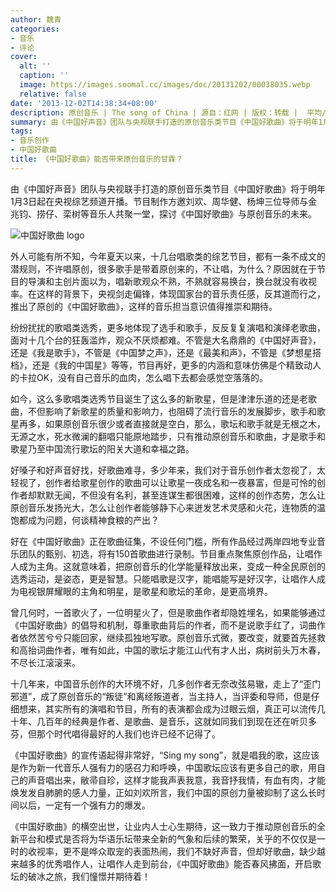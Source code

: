 ```yaml
---
author: 魏青
categories:
- 音乐
- 评论
cover:
  alt: ''
  caption: ''
  image: https://images.soomal.cc/images/doc/20131202/00038035.webp
  relative: false
date: '2013-12-02T14:38:34+08:00'
description: 原创音乐 | The song of China | 源自：红网 | 版权：转载 |  平均/总评分：09.80/49
summary: 由《中国好声音》团队与央视联手打造的原创音乐类节目《中国好歌曲》将于明年1月3日起在央视综艺频道开播。节目制作方邀刘欢、周华健、杨坤三位导师与金兆钧、捞仔、栾树等音乐人共聚一堂，探讨《中国好歌曲》与原创音乐的未来……
tags:
- 音乐创作
- 中国好歌曲
title: 《中国好歌曲》能否带来原创音乐的甘霖？
---
```


由《中国好声音》团队与央视联手打造的原创音乐类节目《中国好歌曲》将于明年1月3日起在央视综艺频道开播。节目制作方邀刘欢、周华健、杨坤三位导师与金兆钧、捞仔、栾树等音乐人共聚一堂，探讨《中国好歌曲》与原创音乐的未来。

![中国好歌曲 logo](https://images.soomal.cc/images/doc/20131202/00038035_01.webp)





外人可能有所不知，今年夏天以来，十几台唱歌类的综艺节目，都有一条不成文的潜规则，不许唱原创，很多歌手是带着原创来的，不让唱，为什么？原因就在于节目的导演和主创片面以为，唱新歌观众不熟，不熟就容易换台，换台就没有收视率。在这样的背景下，央视剑走偏锋，体现国家台的音乐责任感，反其道而行之，推出了原创的《中国好歌曲》，这样的音乐担当意识值得推崇和期待。

纷纷扰扰的歌唱类选秀，更多地体现了选手和歌手，反反复复演唱和演绎老歌曲，面对十几个台的狂轰滥炸，观众不厌烦都难。不管是大名鼎鼎的《中国好声音》，还是《我是歌手》，不管是《中国梦之声》，还是《最美和声》，不管是《梦想星搭档》，还是《我的中国星》等等，节目再好，更多的内涵和意味仿佛是个精致动人的卡拉OK，没有自己音乐的血肉，怎么唱下去都会感觉空落落的。

如今，这么多歌唱类选秀节目诞生了这么多的新歌星，但是津津乐道的还是老歌曲，不但影响了新歌星的质量和影响力，也阻碍了流行音乐的发展脚步，歌手和歌星再多，如果原创音乐很少或者直接就是空白，那么，歌坛和歌手就是无根之木，无源之水，死水微澜的翻唱只能原地踏步，只有推动原创音乐和歌曲，才是歌手和歌星乃至中国流行歌坛的阳关大道和幸福之路。

好嗓子和好声音好找，好歌曲难寻，多少年来，我们对于音乐创作者太忽视了，太轻视了，创作者给歌星创作的歌曲可以让歌星一夜成名和一夜暴富，但是可怜的创作者却默默无闻，不但没有名利，甚至连谋生都很困难，这样的创作态势，怎么让原创音乐发扬光大，怎么让创作者能够静下心来迸发艺术灵感和火花，连物质的温饱都成为问题，何谈精神食粮的产出？

好在《中国好歌曲》正在歌曲征集，不设任何门槛，所有作品经过两岸四地专业音乐团队的甄别、初选，将有150首歌曲进行录制。节目重点聚焦原创作品，让唱作人成为主角。这就意味着，把原创音乐的化学能量释放出来，变成一种全民原创的选秀运动，是姿态，更是智慧。只能唱歌是汉字，能唱能写是好汉字，让唱作人成为电视银屏耀眼的主角和明星，是歌星和歌坛的革命，是更高境界。

曾几何时，一首歌火了，一位明星火了，但是歌曲作者却隐姓埋名，如果能够通过《中国好歌曲》的倡导和机制，尊重歌曲背后的作者，而不是说歌手红了，词曲作者依然苦兮兮只能回家，继续孤独地写歌。原创音乐式微，要改变，就要首先拯救和高抬词曲作者，唯有如此，中国的歌坛才能江山代有才人出，病树前头万木春，不尽长江滚滚来。

十几年来，中国音乐创作的大环境不好，几多创作者无奈改弦易辙，走上了“歪门邪道”，成了原创音乐的“叛徒”和离经叛道者，当主持人，当评委和导师，但是仔细想来，其实所有的演唱和节目，所有的表演都会成为过眼云烟，真正可以流传几十年、几百年的经典是作者、是歌曲、是音乐，这就如同我们到现在还在听贝多芬，但那个时代唱得最好的人我们也许已经不记得了。

《中国好歌曲》的宣传语起得非常好，“Sing my song”，就是唱我的歌，这应该是作为新一代音乐人强有力的感召力和呼唤，中国歌坛应该有更多自己的歌，用自己的声音唱出来，敝帚自珍，这样才能我声表我意，我音抒我情，有血有肉，才能焕发发自肺腑的感人力量，正如刘欢所言，我们中国的原创力量被抑制了这么长时间以后，一定有一个强有力的爆发。

《中国好歌曲》的横空出世，让业内人士心生期待，这一致力于推动原创音乐的全新平台和模式是否将为华语乐坛带来全新的气象和后续的繁荣，关乎的不仅仅是一时的收视率，更不是哗众取宠的表面热闹，我们不缺好声音，但却好歌曲，缺少越来越多的优秀唱作人，让唱作人走到前台，《中国好歌曲》能否春风拂面，开启歌坛的破冰之旅，我们憧憬并期待着！